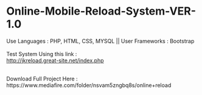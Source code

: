 # Online-Mobile-Reload-System-VER-1.0
Use Languages : PHP, HTML, CSS, MYSQL || User Frameworks : Bootstrap 
<br><br>
Test System Using this link : <br>
http://jkreload.great-site.net/index.php

<br>
Download Full Project Here : <br>
https://www.mediafire.com/folder/nsvam5zngbq8s/online+reload
